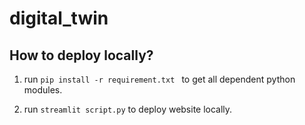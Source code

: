 # digital_twin

## How to deploy locally? 

1. run ```pip install -r requirement.txt ``` to get all dependent python modules.

2. run ``` streamlit script.py ``` to deploy website locally.  
